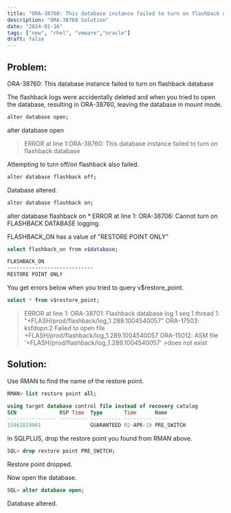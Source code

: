 ```yaml
---
title: "ORA-38760: This database instance failed to turn on flashback database"
description: "ORA-38760 Solution"
date: "2024-01-16"
tags: ["new", "rhel", "vmware","oracle"]
draft: false
---
```


## Problem:

ORA-38760: This database instance failed to turn on flashback database


The flashback logs were accidentally deleted and when you tried to open the database, resulting in ORA-38760, leaving the database in mount mode.

```bash
alter database open;
```

alter database open

>ERROR at line 1:ORA-38760: This database instance failed to turn on flashback database


Attempting to turn off/on flashback also failed.

```bash
alter database flashback off;
```

Database altered.
```bash
alter database flashback on;
```

alter database flashback on
*
ERROR at line 1:
ORA-38706: Cannot turn on FLASHBACK DATABASE logging.


FLASHBACK_ON has a value of "RESTORE POINT ONLY"


```bash
select flashback_on from v$database;
```

```bash
FLASHBACK_ON
----------------------------
RESTORE POINT ONLY
```
You get errors below when you tried to query v$restore_point.

```sql
select * from v$restore_point;
```

> ERROR at line 1:
>ORA-38701: Flashback database log 1 seq 1 thread 1:
>"+FLASH/prod/flashback/log_1.289.1004540057"
>ORA-17503: ksfdopn:2 Failed to open file
>+FLASH/prod/flashback/log_1.289.1004540057
>ORA-15012: ASM file '+FLASH/prod/flashback/log_1.289.1004540057' >does not exist

## Solution:

Use RMAN to find the name of the restore point.

```sql
RMAN> list restore point all;
```

```sql
using target database control file instead of recovery catalog
SCN              RSP Time  Type       Time      Name
---------------- --------- ---------- --------- ----
15462819861                GUARANTEED 02-APR-19 PRE_SWITCH
```



In SQLPLUS, drop the restore point you found from RMAN above.

```sql
SQL> drop restore point PRE_SWITCH;
```
Restore point dropped.




Now open the database.

```sql
SQL> alter database open;
```
Database altered.